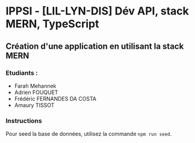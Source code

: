 # IPPSI - [LIL-LYN-DIS] Dév API, stack MERN, TypeScript
## Création d'une application en utilisant la stack MERN

### Etudiants : 
- Farah Mehannek
- Adrien FOUQUET
- Frédéric FERNANDES DA COSTA
- Amaury TISSOT

### Instructions
Pour seed la base de données, utilisez la commande `npm run seed`.
